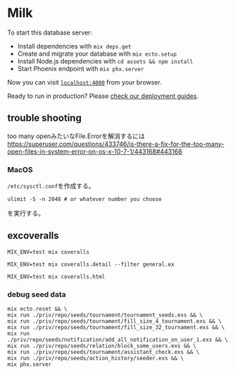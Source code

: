 # Milk

To start this database server:

  * Install dependencies with `mix deps.get`
  * Create and migrate your database with `mix ecto.setup`
  * Install Node.js dependencies with `cd assets && npm install`
  * Start Phoenix endpoint with `mix phx.server`

Now you can visit [`localhost:4000`](http://localhost:4000) from your browser.

Ready to run in production? Please [check our deployment guides](https://hexdocs.pm/phoenix/deployment.html).

## trouble shooting

too many openみたいなFile.Errorを解消するには
https://superuser.com/questions/433746/is-there-a-fix-for-the-too-many-open-files-in-system-error-on-os-x-10-7-1/443168#443168

### MacOS

`/etc/sysctl.conf`を作成する。

```
ulimit -S -n 2048 # or whatever number you choose
```
を実行する。

## excoveralls
```
MIX_ENV=test mix coveralls

MIX_ENV=test mix coveralls.detail --filter general.ex

MIX_ENV=test mix coveralls.html
```

### debug seed data
```
mix ecto.reset && \
mix run ./priv/repo/seeds/tournament/tournament_seeds.exs && \
mix run ./priv/repo/seeds/tournament/fill_size_4_tournament.exs && \
mix run ./priv/repo/seeds/tournament/fill_size_32_tournament.exs && \
mix run ./priv/repo/seeds/notification/add_all_notification_on_user_1.exs && \
mix run ./priv/repo/seeds/relation/block_some_users.exs && \
mix run ./priv/repo/seeds/tournament/assistant_check.exs && \
mix run ./priv/repo/seeds/action_history/seeder.exs && \
mix phx.server
```